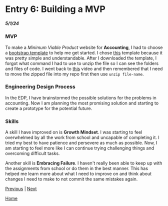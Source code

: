 # Entry 6: Building a MVP
##### 5/1/24

### MVP
To make a *Minimum Viable Product* website for **Accounting**, I had to choose a [bootstrap template](https://startbootstrap.com/?showAngular=false&showVue=false&showPro=false) to help me get started. I chose [this](https://startbootstrap.com/template/scrolling-nav) template because it was pretty simple and understandable. After I downloaded the template, I forgot what command I had to use to unzip the file so I can see the folders and files of code. I went back to [this](https://www.youtube.com/watch?v=DHmKH2vwVGM) video and then remembered that I need to move the zipped file into my repo first then use `unzip file-name`.

### Engineering Design Process
In the EDP, I have brainstormed the possible solutions for the problems in accounting. Now I am planning the most promising solution and starting to create a prototype for the potential future.

### Skills
A skill I have improved on is **Growth Mindset**. I was starting to feel overwhelmed by all the work from school and uncapable of completing it. I tried my best to have patience and persevere as much as possible. Now, I am starting to feel more like I can continue trying challenging things and overcoming difficult tasks.

Another skill is **Embracing Failure**. I haven't really been able to keep up with the assignments from school or do them in the best manner. This has helped me learn more about what I need to improve on and think about changes I need to make to not commit the same mistakes again. 



[Previous](entry05.md) | [Next](entry07.md)

[Home](../README.md)
